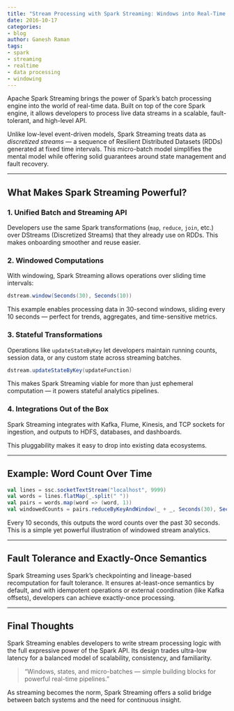 ```yaml
---
title: "Stream Processing with Spark Streaming: Windows into Real-Time Data"
date: 2016-10-17
categories:
- blog
author: Ganesh Raman
tags:
- spark
- streaming
- realtime
- data processing
- windowing
---
```


Apache Spark Streaming brings the power of Spark’s batch processing engine into the world of real-time data. Built on top of the core Spark engine, it allows developers to process live data streams in a scalable, fault-tolerant, and high-level API.

Unlike low-level event-driven models, Spark Streaming treats data as *discretized streams* — a sequence of Resilient Distributed Datasets (RDDs) generated at fixed time intervals. This micro-batch model simplifies the mental model while offering solid guarantees around state management and fault recovery.

---

## What Makes Spark Streaming Powerful?

### 1. **Unified Batch and Streaming API**
Developers use the same Spark transformations (`map`, `reduce`, `join`, etc.) over DStreams (Discretized Streams) that they already use on RDDs. This makes onboarding smoother and reuse easier.

### 2. **Windowed Computations**
With windowing, Spark Streaming allows operations over sliding time intervals:

```scala
dstream.window(Seconds(30), Seconds(10))
```

This example enables processing data in 30-second windows, sliding every 10 seconds — perfect for trends, aggregates, and time-sensitive metrics.

### 3. **Stateful Transformations**
Operations like `updateStateByKey` let developers maintain running counts, session data, or any custom state across streaming batches.

```scala
dstream.updateStateByKey(updateFunction)
```

This makes Spark Streaming viable for more than just ephemeral computation — it powers stateful analytics pipelines.

### 4. **Integrations Out of the Box**
Spark Streaming integrates with Kafka, Flume, Kinesis, and TCP sockets for ingestion, and outputs to HDFS, databases, and dashboards.

This pluggability makes it easy to drop into existing data ecosystems.

---

## Example: Word Count Over Time

```scala
val lines = ssc.socketTextStream("localhost", 9999)
val words = lines.flatMap(_.split(" "))
val pairs = words.map(word => (word, 1))
val windowedCounts = pairs.reduceByKeyAndWindow(_ + _, Seconds(30), Seconds(10))
```

Every 10 seconds, this outputs the word counts over the past 30 seconds. This is a simple yet powerful illustration of windowed stream analytics.

---

## Fault Tolerance and Exactly-Once Semantics

Spark Streaming uses Spark’s checkpointing and lineage-based recomputation for fault tolerance. It ensures at-least-once semantics by default, and with idempotent operations or external coordination (like Kafka offsets), developers can achieve exactly-once processing.

---

## Final Thoughts

Spark Streaming enables developers to write stream processing logic with the full expressive power of the Spark API. Its design trades ultra-low latency for a balanced model of scalability, consistency, and familiarity.

> “Windows, states, and micro-batches — simple building blocks for powerful real-time pipelines.”

As streaming becomes the norm, Spark Streaming offers a solid bridge between batch systems and the need for continuous insight.

